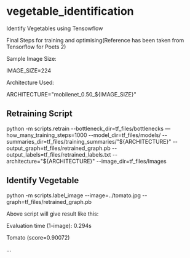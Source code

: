 # vegetable_identification
Identify Vegetables using Tensowflow

Final Steps for training and optimising(Reference has been taken from Tensorflow for Poets 2)

Sample Image Size:

IMAGE_SIZE=224

Architecture Used:

ARCHITECTURE="mobilenet_0.50_${IMAGE_SIZE}"

## Retraining Script ##
python -m scripts.retrain   --bottleneck_dir=tf_files/bottlenecks   —how_many_training_steps=1000   --model_dir=tf_files/models/   --summaries_dir=tf_files/training_summaries/"${ARCHITECTURE}"   --output_graph=tf_files/retrained_graph.pb   --output_labels=tf_files/retrained_labels.txt   --architecture="${ARCHITECTURE}"   --image_dir=tf_files/Images

## Identify Vegetable ##
python -m scripts.label_image --image=../tomato.jpg --graph=tf_files/retrained_graph.pb

Above script will give result like this:

Evaluation time (1-image): 0.294s

Tomato (score=0.90072)

...

